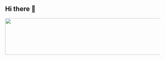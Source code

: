 ## Hi there 👋

<a href="https://www.gitanimals.org/en_US?utm_medium=image&utm_source=WoongyuChoi&utm_content=line">
  <img
    src="https://render.gitanimals.org/lines/WoongyuChoi"
    width="600"
    height="120"
  />
</a>

<!--
**WoongyuChoi/WoongyuChoi** is a ✨ _special_ ✨ repository because its `README.md` (this file) appears on your GitHub profile.

Here are some ideas to get you started:

- 🔭 I’m currently working on ...
- 🌱 I’m currently learning ...
- 👯 I’m looking to collaborate on ...
- 🤔 I’m looking for help with ...
- 💬 Ask me about ...
- 📫 How to reach me: ...
- 😄 Pronouns: ...
- ⚡ Fun fact: ...
-->
